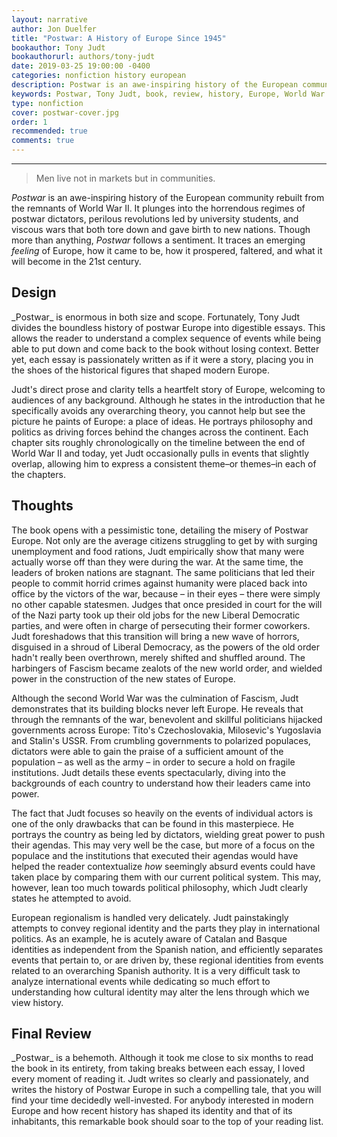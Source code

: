 ```yaml
---
layout: narrative
author: Jon Duelfer
title: "Postwar: A History of Europe Since 1945"
bookauthor: Tony Judt
bookauthorurl: authors/tony-judt
date: 2019-03-25 19:00:00 -0400
categories: nonfiction history european
description: Postwar is an awe-inspiring history of the European community rebuilt from the remnants of World War II. It plunges into the horrendous regimes of postwar dictators, perilous revolutions led by university students, and viscous wars that both tore down and gave birth to new nations.
keywords: Postwar, Tony Judt, book, review, history, Europe, World War II, European history, modern Europe, book review, nonfiction
type: nonfiction
cover: postwar-cover.jpg
order: 1
recommended: true
comments: true
---
```

<hr/>

> Men live not in markets but in communities.

_Postwar_ is an awe-inspiring history of the European community rebuilt from the remnants of World War II. It plunges into the horrendous regimes of postwar dictators, perilous revolutions led by university students, and viscous wars that both tore down and gave birth to new nations. Though more than anything, _Postwar_ follows a sentiment. It traces an emerging _feeling_ of Europe, how it came to be, how it prospered, faltered, and what it will become in the 21st century.

<h2><strong>Design</strong></h2>
_Postwar_ is enormous in both size and scope. Fortunately, Tony Judt divides the boundless history of postwar Europe into digestible essays. This allows the reader to understand a complex sequence of events while being able to put down and come back to the book without losing context. Better yet, each essay is passionately written as if it were a story, placing you in the shoes of the historical figures that shaped modern Europe.

Judt's direct prose and clarity tells a heartfelt story of Europe, welcoming to audiences of any background. Although he states in the introduction that he specifically avoids any overarching theory, you cannot help but see the picture he paints of Europe: a place of ideas. He portrays philosophy and politics as driving forces behind the changes across the continent. Each chapter sits roughly chronologically on the timeline between the end of World War II and today, yet Judt occasionally pulls in events that slightly overlap, allowing him to express a consistent theme–or themes–in each of the chapters.

<h2><strong>Thoughts</strong></h2>
The book opens with a pessimistic tone, detailing the misery of Postwar Europe. Not only are the average citizens struggling to get by with surging unemployment and food rations, Judt empirically show that many were actually worse off than they were during the war. At the same time, the leaders of broken nations are stagnant. The same politicians that led their people to commit horrid crimes against humanity were placed back into office by the victors of the war, because – in their eyes – there were simply no other capable statesmen. Judges that once presided in court for the will of the Nazi party took up their old jobs for the new Liberal Democratic parties, and were often in charge of persecuting their former coworkers. Judt foreshadows that this transition will bring a new wave of horrors, disguised in a shroud of Liberal Democracy, as the powers of the old order hadn't really been overthrown, merely shifted and shuffled around. The harbingers of Fascism became zealots of the new world order, and wielded power in the construction of the new states of Europe.

Although the second World War was the culmination of Fascism, Judt demonstrates that its building blocks never left Europe. He reveals that through the remnants of the war, benevolent and skillful politicians hijacked governments across Europe: Tito's Czechoslovakia, Milosevic's Yugoslavia and Stalin's USSR. From crumbling governments to polarized populaces, dictators were able to gain the praise of a sufficient amount of the population – as well as the army – in order to secure a hold on fragile institutions. Judt details these events spectacularly, diving into the backgrounds of each country to understand how their leaders came into power.

The fact that Judt focuses so heavily on the events of individual actors is one of the only drawbacks that can be found in this masterpiece. He portrays the country as being led by dictators, wielding great power to push their agendas. This may very well be the case, but more of a focus on the populace and the institutions that executed their agendas would have helped the reader contextualize _how_ seemingly absurd events could have taken place by comparing them with our current political system. This may, however, lean too much towards political philosophy, which Judt clearly states he attempted to avoid.

European regionalism is handled very delicately. Judt painstakingly attempts to convey regional identity and the parts they play in international politics. As an example, he is acutely aware of Catalan and Basque identities as independent from the Spanish nation, and efficiently separates events that pertain to, or are driven by, these regional identities from events related to an overarching Spanish authority. It is a very difficult task to analyze international events while dedicating so much effort to understanding how cultural identity may alter the lens through which we view history. 

<h2><strong>Final Review</strong></h2>
_Postwar_ is a behemoth. Although it took me close to six months to read the book in its entirety, from taking breaks between each essay, I loved every moment of reading it. Judt writes so clearly and passionately, and writes the history of Postwar Europe in such a compelling tale, that you will find your time decidedly well-invested. For anybody interested in modern Europe and how recent history has shaped its identity and that of its inhabitants, this remarkable book should soar to the top of your reading list.